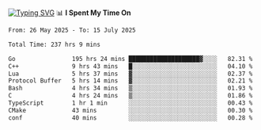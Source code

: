<a href="https://git.io/typing-svg"><img src="https://readme-typing-svg.demolab.com?font=Fira+Code&weight=700&size=35&pause=2000&center=true&random=false&width=1000&height=250&lines=%F0%9D%98%9B%F0%9D%98%A9%F0%9D%98%A6+%F0%9D%98%AD%F0%9D%98%AA%F0%9D%98%A7%F0%9D%98%A6+%F0%9D%98%B0%F0%9D%98%A7+%F0%9D%98%B5%F0%9D%98%A9%F0%9D%98%AA%F0%9D%98%B4+%F0%9D%98%B8%F0%9D%98%B0%F0%9D%98%B3%F0%9D%98%AD%F0%9D%98%A5+%F0%9D%98%AA%F0%9D%98%B4+%F0%9D%98%B0%F0%9D%98%AF%F0%9D%98%AD%F0%9D%98%BA+%F0%9D%98%B5%F0%9D%98%A9%F0%9D%98%A6+%F0%9D%98%A6%F0%9D%98%AF%F0%9D%98%AB%F0%9D%98%B0%F0%9D%98%BA%F0%9D%98%AE%F0%9D%98%A6%F0%9D%98%AF%F0%9D%98%B5+%F0%9D%98%B0%F0%9D%98%A7+%F0%9D%98%A5%F0%9D%98%A6%F0%9D%98%A4%F0%9D%98%A6%F0%9D%98%B1%F0%9D%98%B5%F0%9D%98%AA%F0%9D%98%B0%F0%9D%98%AF" alt="Typing SVG" /></a>
📊 **I Spent My Time On** 

<!--START_SECTION:waka-->

```txt
From: 26 May 2025 - To: 15 July 2025

Total Time: 237 hrs 9 mins

Go                195 hrs 24 mins ████████████████████▓░░░░   82.31 %
C++               9 hrs 43 mins   █░░░░░░░░░░░░░░░░░░░░░░░░   04.10 %
Lua               5 hrs 37 mins   ▓░░░░░░░░░░░░░░░░░░░░░░░░   02.37 %
Protocol Buffer   5 hrs 14 mins   ▓░░░░░░░░░░░░░░░░░░░░░░░░   02.21 %
Bash              4 hrs 34 mins   ▒░░░░░░░░░░░░░░░░░░░░░░░░   01.93 %
C                 4 hrs 24 mins   ▒░░░░░░░░░░░░░░░░░░░░░░░░   01.86 %
TypeScript        1 hr 1 min      ░░░░░░░░░░░░░░░░░░░░░░░░░   00.43 %
CMake             43 mins         ░░░░░░░░░░░░░░░░░░░░░░░░░   00.30 %
conf              40 mins         ░░░░░░░░░░░░░░░░░░░░░░░░░   00.28 %
```

<!--END_SECTION:waka-->

